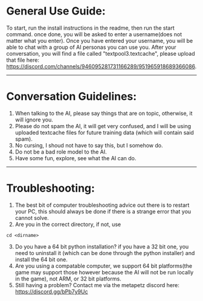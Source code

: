 # General Use Guide:

To start, run the install instructions in the readme, then run the start command. once done, you will be asked to enter a username(does not matter what you enter). Once you have entered your username, you will be able to chat with a group of AI personas you can use you. After your conversation, you will find a file called "textpool3.textcache", please upload that file here: https://discord.com/channels/946095281731166289/951965918689366086.

--------------------------------------


# Conversation Guidelines:

1. When talking to the AI, please say things that are on topic, otherwise, it will ignore you.
2. Please do not spam the AI, it will get very confused, and I will be using uploaded textcache files for future training data (which will contain said spam).
3. No cursing, I shoud not have to say this, but I somehow do.
4. Do not be a bad role model to the AI.
5. Have some fun, explore, see what the AI can do.

---------------------------------------

# Troubleshooting:

1. The best bit of computer troubleshooting advice out there is to restart your PC, this should always be done if there is a strange error that you cannot solve.
2. Are you in the correct directory, if not, use 
```
cd <dirname>
```
3. Do you have a 64 bit python installation? if you have a 32 bit one, you need to uninstall it (which can be done through the python installer) and install the 64 bit one.
4. Are you using a compatable computer, we support 64 bit platforms(the game may support those however because the AI will not be run locally in the game), not ARM, or 32 bit platforms.
5. Still having a problem? Contact me via the metapetz discord here: https://discord.gg/bPb7y9Uc
